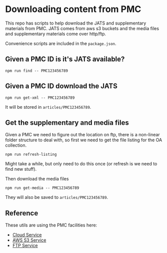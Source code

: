 # Downloading content from PMC

This repo has scripts to help download the JATS and supplementary materials from PMC. JATS comes from aws s3 buckets and the media files and supplementary materials come over http/ftp.

Convenience scripts are included in the `package.json`.

## Given a PMC ID is it's JATS available?

```
npm run find -- PMC123456789
```

## Given a PMC ID download the JATS

```
npm run get-xml -- PMC123456789
```

It will be stored in `articles/PMC123456789`.

## Get the supplementary and media files

Given a PMC we need to figure out the location on ftp, there is a non-linear folder structure to deal with, so first we need to get the file listing for the OA collection.

```
npm run refresh-listing
```

Might take a while, but only need to do this once (or refresh is we need to find new stuff).

Then download the media files

```
npm run get-media -- PMC123456789
```

They will also be saved to `articles/PMC123456789`.

## Reference

These utils are using the PMC facilities here:

- [Cloud Service](https://www.ncbi.nlm.nih.gov/pmc/tools/cloud/)
- [AWS S3 Service](https://www.ncbi.nlm.nih.gov/pmc/tools/pmcaws/)
- [FTP Service](https://www.ncbi.nlm.nih.gov/pmc/tools/ftp/#indart)
